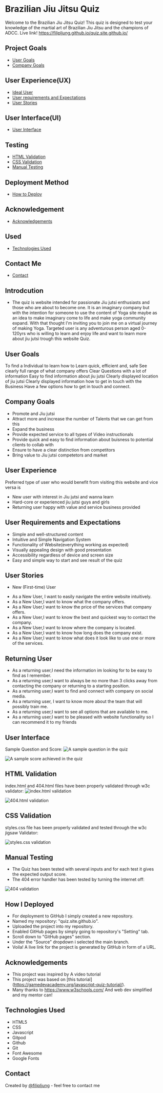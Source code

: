 # Brazilian Jiu Jitsu Quiz
Welcome to the Brazilian Jiu Jitsu Quiz! This quiz is designed to test your knowledge of the martial art of Brazilian Jiu Jitsu and the champions of ADCC.
Live link!
https://filipljung.github.io/quiz.site.github.io/

## Project Goals
* [User Goals](#User-Goals)
* [Company Goals](#Company-Goals)

## User Experience(UX)
* [Ideal User](#Ideal-User)
* [User requirements and Expectations](#User-Requirements-and-Expectations)
* [User Stories](#User-Stories)

## User Interface(UI)
* [User Interface](#User-Interface)

## Testing
* [HTML Validation](#HTML-Validation)
* [CSS Validation](#CSS-Validation)
* [Manual Testing](#Manual-Testing)

## Deployment Method
* [How to Deploy](#How-I-Deployed)

## Acknowledgement
* [Acknowledgements](#Acknowledgements)

## Used
* [Technologies Used](#Technologies-Used)

## Contact Me
* [Contact](#Contact)



## Introdcution
- The quiz is website intended for passionate Jiu jutsi enthusiasts and those who are about to become one. It is an imaginary company but with the intention for someone to use the content of Yoga site maybe as an idea to make imaginary come to life and make yoga community expand. With that thought I'm inviting you to join me on a virtual journey of making Yoga. Targeted user is any adventurous person aged 0-120yrs who is willing to learn and enjoy life and want to learn more about jiu jutsi trough this website Quiz. 



## User Goals

To find a Individual to learn how to Learn quick, efficient and, safe
See clearly full range of what company offers
Clear Questions with a lot of information
Easy to find information about jiu jutsi
Clearly displayed location of jiu jutsi
Clearly displayed information how to get in touch with the Business
Have a few options how to get in touch and connect.

## Company Goals 

- Promote and Jiu jutsi
- Attract more and increase the number of Talents that we can get from this
- Expand the business
- Provide expected service to all types of Video instructionals
- Provide quick and easy to find information about buisness to potential clients to collab with
- Ensure to have a clear distinction from competitors
- Bring value to Jiu jutsi competetors and market



## User Experience
Preferred type of user who would benefit from visiting this website and vice versa is

- New user with interest in Jiu jutsi and wanna learn
- Hard-core or experienced jiu jutsi guys and girls
- Returning user happy with value and service business provided



## User Requirements and Expectations
- Simple and well-structured content
- Intuitive and Simple Navigation System
- Functionality of Website(everything working as expected)
- Visually appealing design with good presentation
- Accessibility regardless of device and screen size
- Easy and simple way to start and see result of the quiz


## User Stories
* New (First-time) User
- As a New User, I want to easily navigate the entire website intuitively.
- As a New User,I want to know what the company offers.
- As a New User,I want to know the price of the services that company offers.
- As a New User,I want to know the best and quickest way to contact the company.
- As a New User,I want to know where the company is located.
- As a New User,I want to know how long does the company exist.
- As a New User,I want to know what does it look like to use one or more of the services.

## Returning User 

- As a returning user,I need the information im looking for to be easy to find as I remember.
- As a returning user,I want to always be no more than 3 clicks away from contacting the company or returning to a starting position.
- As a returning user,I want to find and connect with company on social media.
- As a returning user, I want to know more about the team that will possibly train me.
- As a returning user,I want to see all options that are available to me.
- As a returning user,I want to be pleased with website functionality so I can recommend it to my friends


## User Interface
Sample Question and Score:
![A sample question in the quiz](images/Question.PNG)

![A sample score achieved in the quiz](images/score.PNG)


## HTML Validation
index.html and 404.html files have been properly validated through
w3c validator:
![index.html validation](images/index.PNG)

![404.html validation](images/404.PNG)


## CSS Validation
styles.css file has been properly validated and tested through the w3c jigsaw
Validator:

![styles.css validation](images/styles.PNG)


## Manual Testing
- The Quiz has been tested with several inputs and for each test it gives the 
  expected output score.
- The 404 error handler has been tested by turning the internet off:

![404 validation](images/Error.PNG)

## How I Deployed
- For deployment to GitHub I simply created a new repository.
- Named my repository: "quiz.site.github.io".
- Uploaded the project into my repository.
- Enabled GitHub pages by simply going to repository's "Setting" tab.
- Scroll down to "GitHub pages" section.
- Under the "Source" dropdown i selected the main branch.
- Voila! A live link for the project is generated by GitHub in form of a URL.


## Acknowledgements

- This project was inspired by A video tutorial
- This project was based on [this tutorial] (https://gamedevacademy.org/javascript-quiz-tutorial/).
- Many thanks to https://www.w3schools.com/ And web dev simplified and my mentor can!

## Technologies Used

- HTML5
- CSS
- Javascript
- Gitpod
- Github
- Git
- Font Awesome
- Google Fonts

## Contact
Created by [@filipljung](@github.com/filipljung) - feel free to contact me
